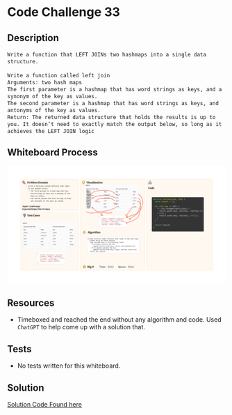 # Code Challenge 33

## Description

    Write a function that LEFT JOINs two hashmaps into a single data structure.

    Write a function called left join
    Arguments: two hash maps
    The first parameter is a hashmap that has word strings as keys, and a synonym of the key as values.
    The second parameter is a hashmap that has word strings as keys, and antonyms of the key as values.
    Return: The returned data structure that holds the results is up to you. It doesn’t need to exactly match the output below, so long as it achieves the LEFT JOIN logic

## Whiteboard Process

![Whiteboard](./cc33.png)

## Resources

- Timeboxed and reached the end without any algorithm and code. Used `ChatGPT` to help come up with a solution that.

## Tests

- No tests written for this whiteboard.


## Solution

[Solution Code Found here](./index.js)
